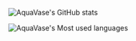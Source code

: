 ![AquaVase's GitHub stats](https://github-readme-stats.vercel.app/api?username=aquavase&show_icons=true)

![AquaVase's Most used languages](https://github-readme-stats.vercel.app/api/top-langs/?username=aquavase&layout=compact&hide_border=true&langs_count=20)

